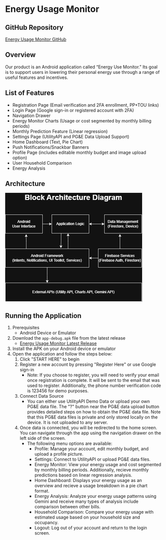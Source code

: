 # Energy Usage Monitor

## GitHub Repository
[Energy Usage Monitor GitHub](https://github.com/Shashhank12/Energy-Usage-Monitor)

## Overview
Our product is an Android application called “Energy Use Monitor.” Its goal is to support users in lowering their personal energy use through a range of useful features and incentives. 

## List of Features
* Registration Page (Email verification and 2FA enrollment, PP+TOU links)
* Login Page (Google sign-in or registered account with 2FA)
* Navigation Drawer
* Energy Monitor Charts (Usage or cost segmented by monthly billing periods)
* Monthly Prediction Feature (Linear regression)
* Settings Page (UtilityAPI and PG&E Data Upload Support)
* Home Dashboard (Text, Pie Chart)
* Push Notifications/Snackbar Banners
* Profile Page (includes editable monthly budget and image upload option)
* User Household Comparison
* Energy Analysis

## Architecture
![Energy Usage Monitor Architecture](/documentation/block_architecture_diagram/block_architecture_diagram.png)

## Running the Application
1. Prerequisites
    * Android Device or Emulator
2. Download the `app-debug.apk` file from the latest release
    * [Energy Usage Monitor Latest Release](https://github.com/Shashhank12/Energy-Usage-Monitor/releases/latest)
3. Install the APK on your Android device or emulator
4. Open the application and follow the steps below:
    1. Click "START HERE" to begin
    2. Register a new account by pressing "Register Here" or use Google sign-in
        * Note: If you choose to register, you will need to verify your email once registration is complete. It will be sent to the email that was used to register. Additionally, the phone number verification code is 123456 for demo purposes.
    4. Connect Data Source
        * You can either use UtilityAPI Demo Data or upload your own PG&E data file. The "?" button near the PG&E data upload button provides detailed steps on how to obtain the PG&E data file. Note that this PG&E data files is private and only stored locally on the device. It is not uploaded to any server.
    5. Once data is connected, you will be redirected to the home screen. You can navigate through the app using the navigation drawer on the left side of the screen.
        * The following menu options are available:
            * Profile: Manage your account, edit monthly budget, and upload a profile picture.
            * Settings: Connect to UtilityAPI or upload PG&E data files.
            * Energy Monitor: View your energy usage and cost segmented by monthly billing periods. Additionally, recieve monthly predictions based on linear regression analysis.
            * Home Dashboard: Displays your energy usage as an overview and recieve a usage breakdown in a pie chart format.
            * Energy Analysis: Analyze your energy usage patterns using Gemini and receive many types of analysis include comparison between other bills.
            * Household Comparison: Compare your energy usage with estimated usage based on your household size and occupancy.
            * Logout: Log out of your account and return to the login screen.